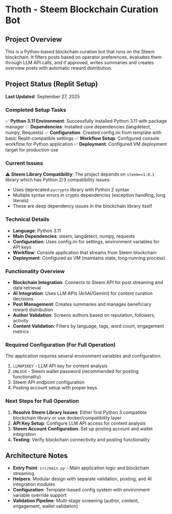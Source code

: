 # Thoth - Steem Blockchain Curation Bot

## Project Overview
This is a Python-based blockchain curation bot that runs on the Steem blockchain. It filters posts based on operator preferences, evaluates them through LLM API calls, and if approved, writes summaries and creates overview posts with automatic reward distribution.

## Project Status (Replit Setup)
**Last Updated**: September 27, 2025

### Completed Setup Tasks
✅ **Python 3.11 Environment**: Successfully installed Python 3.11 with package manager
✅ **Dependencies**: Installed core dependencies (langdetect, numpy, Requests)
✅ **Configuration**: Created config.ini from template with basic Replit-compatible settings
✅ **Workflow Setup**: Configured console workflow for Python application
✅ **Deployment**: Configured VM deployment target for production use

### Current Issues
⚠️ **Steem Library Compatibility**: The project depends on `steem==1.0.1` library which has Python 2/3 compatibility issues:
- Uses deprecated `pycrypto` library with Python 2 syntax
- Multiple syntax errors in crypto dependencies (exception handling, long literals)
- These are deep dependency issues in the blockchain library itself

### Technical Details
- **Language**: Python 3.11
- **Main Dependencies**: steem, langdetect, numpy, requests
- **Configuration**: Uses config.ini for settings, environment variables for API keys
- **Workflow**: Console application that streams from Steem blockchain
- **Deployment**: Configured as VM (maintains state, long-running process)

### Functionality Overview
- **Blockchain Integration**: Connects to Steem API for post streaming and data retrieval
- **AI Integration**: Uses LLM APIs (ArliAI/Gemini) for content curation decisions  
- **Post Management**: Creates summaries and manages beneficiary reward distribution
- **Author Validation**: Screens authors based on reputation, followers, activity
- **Content Validation**: Filters by language, tags, word count, engagement metrics

### Required Configuration (For Full Operation)
The application requires several environment variables and configuration:
1. `LLMAPIKEY` - LLM API key for content analysis
2. `UNLOCK` - Steem wallet password (recommended for posting functionality)
3. Steem API endpoint configuration
4. Posting account setup with proper keys

### Next Steps for Full Operation
1. **Resolve Steem Library Issues**: Either find Python 3 compatible blockchain library or use docker/compatibility layer
2. **API Key Setup**: Configure LLM API access for content analysis
3. **Steem Account Configuration**: Set up posting account and wallet integration
4. **Testing**: Verify blockchain connectivity and posting functionality

## Architecture Notes
- **Entry Point**: `src/main.py` - Main application logic and blockchain streaming
- **Helpers**: Modular design with separate validation, posting, and AI integration modules
- **Configuration**: Template-based config system with environment variable override support
- **Validation Pipeline**: Multi-stage screening (author, content, engagement, wallet validation)